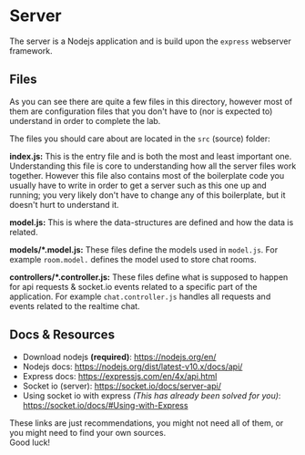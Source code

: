 # Server

The server is a Nodejs application and is build upon the `express` webserver framework.

## Files

As you can see there are quite a few files in this directory, however most of them are configuration files that you don't have to (nor is expected to) understand in order to complete the lab.

The files you should care about are located in the `src` (source) folder:

**index.js:** This is the entry file and is both the most and least important one. Understanding this file is core to understanding how all the server files work together. However this file also contains most of the boilerplate code you usually have to write in order to get a server such as this one up and running; you very likely don't have to change any of this boilerplate, but it doesn't hurt to understand it.

**model.js:** This is where the data-structures are defined and how the data is related.

**models/*.model.js:** These files define the models used in `model.js`. For example `room.model.` defines the model used to store chat rooms.

**controllers/*.controller.js:** These files define what is supposed to happen for api requests & socket.io events related to a specific part of the application. For example `chat.controller.js` handles all requests and events related to the realtime chat.

## Docs & Resources

* Download nodejs __(required)__: <https://nodejs.org/en/>
* Nodejs docs: <https://nodejs.org/dist/latest-v10.x/docs/api/>
* Express docs: <https://expressjs.com/en/4x/api.html>
* Socket io (server): <https://socket.io/docs/server-api/>
* Using socket io with express _(This has already been solved for you)_: <https://socket.io/docs/#Using-with-Express>

These links are just recommendations, you might not need all of them, or you might need to find your own sources. <br>
Good luck!
